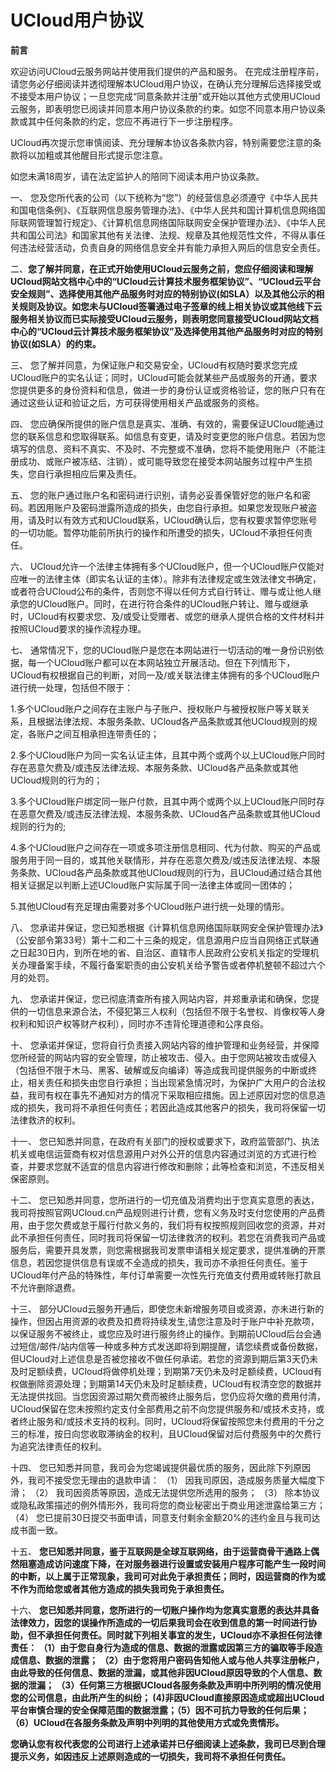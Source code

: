 

# UCloud用户协议

**前言**

欢迎访问UCloud云服务网站并使用我们提供的产品和服务。
在完成注册程序前，请您务必仔细阅读并透彻理解本UCloud用户协议，在确认充分理解后选择接受或不接受本用户协议；一旦您完成“同意条款并注册”或开始以其他方式使用UCloud云服务，即表明您已阅读并同意本用户协议条款的约束。如您不同意本用户协议条款或其中任何条款的约定，您应不再进行下一步注册程序。

UCloud再次提示您审慎阅读、充分理解本协议各条款内容，特别需要您注意的条款将以加粗或其他醒目形式提示您注意。

如您未满18周岁，请在法定监护人的陪同下阅读本用户协议条款。

一、
您及您所代表的公司（以下统称为“您”）的经营信息必须遵守《中华人民共和国电信条例》、《互联网信息服务管理办法》、《中华人民共和国计算机信息网络国际联网管理暂行规定》、《计算机信息网络国际联网安全保护管理办法》、《中华人民共和国公司法》和国家其他有关法律、法规、规章及其他规范性文件，不得从事任何违法经营活动，负责自身的网络信息安全并有能力承担入网后的信息安全责任。

二、**您了解并同意，在正式开始使用UCloud云服务之前，您应仔细阅读和理解UCloud网站文档中心中的“UCloud云计算技术服务框架协议”、“UCloud云平台安全规则”、选择使用其他产品服务时对应的特别协议(如SLA）以及其他公示的相关规则及协议。如您未与UCloud签署通过电子签章的线上相关协议或其他线下云服务相关协议而已实际接受UCloud云服务，则表明您同意接受UCloud网站文档中心的“UCloud云计算技术服务框架协议”及选择使用其他产品服务时对应的特别协议(如SLA）的约束。**

三、
您了解并同意，为保证账户和交易安全，UCloud有权随时要求您完成UCloud账户的实名认证；同时，UCloud可能会就某些产品或服务的开通，要求您提供更多的身份资料和信息，做进一步的身份认证或资格验证，您的账户只有在通过这些认证和验证之后，方可获得使用相关产品或服务的资格。

四、
您应确保所提供的账户信息是真实、准确、有效的，需要保证UCloud能通过您的联系信息和您取得联系。如信息有变更，请及时变更您的账户信息。若因为您填写的信息、资料不真实、不及时、不完整或不准确，您将不能使用账户（不能注册成功、或账户被冻结、注销），或可能导致您在接受本网站服务过程中产生损失，您自行承担相应后果及责任。

五、
您的账户通过账户名和密码进行识别，请务必妥善保管好您的账户名和密码。若因用账户及密码泄露所造成的损失，由您自行承担。如果您发现账户被盗用，请及时以有效方式和UCloud联系，UCloud确认后，您有权要求暂停您账号的一切功能。暂停功能前所执行的操作和所遭受的损失，UCloud不承担任何责任。

六、
UCloud允许一个法律主体拥有多个UCloud账户，但一个UCloud账户仅能对应唯一的法律主体（即实名认证的主体）。除非有法律规定或生效法律文书确定，或者符合UCloud公布的条件，否则您不得以任何方式自行转让、赠与或让他人继承您的UCloud账户。同时，在进行符合条件的UCloud账户转让、赠与或继承时，UCloud有权要求您、及/或受让受赠者、或您的继承人提供合格的文件材料并按照UCloud要求的操作流程办理。

七、
通常情况下，您的UCloud账户是您在本网站进行一切活动的唯一身份识别依据，每一个UCloud账户都可以在本网站独立开展活动。但在下列情形下，UCloud有权根据自己的判断，对同一及/或关联法律主体拥有的多个UCloud账户进行统一处理，包括但不限于：

1.多个UCloud账户之间存在主账户与子账户、授权账户与被授权账户等关联关系，且根据法律法规、本服务条款、UCloud各产品条款或其他UCloud规则的规定，各账户之间互相承担连带责任的；

2.多个UCloud账户为同一实名认证主体，且其中两个或两个以上UCloud账户同时存在恶意欠费及/或违反法律法规、本服务条款、UCloud各产品条款或其他UCloud规则的行为的；

3.多个UCloud账户绑定同一账户付款，且其中两个或两个以上UCloud账户同时存在恶意欠费及/或违反法律法规、本服务条款、UCloud各产品条款或其他UCloud规则的行为的;

4.多个UCloud账户之间存在一项或多项注册信息相同、代为付款、购买的产品或服务用于同一目的，或其他关联情形，并存在恶意欠费及/或违反法律法规、本服务条款、UCloud各产品条款或其他UCloud规则的行为，且UCloud通过结合其他相关证据足以判断上述UCloud账户实际属于同一法律主体或同一团体的；

5.其他UCloud有充足理由需要对多个UCloud账户进行统一处理的情形。

八、
您承诺并保证，您已知悉根据《计算机信息网络国际联网安全保护管理办法》（公安部令第33号）第十二和二十三条的规定，信息源用户应当自网络正式联通之日起30日内，到所在地的省、自治区、直辖市人民政府公安机关指定的受理机关办理备案手续，不履行备案职责的由公安机关给予警告或者停机整顿不超过六个月的处罚。

九、
您承诺并保证，您已彻底清查所有接入网站内容，并郑重承诺和确保，您提供的一切信息来源合法，不侵犯第三人权利（包括但不限于名誉权、肖像权等人身权利和知识产权等财产权利），同时亦不违背伦理道德和公序良俗。

十、
您承诺并保证，您将自行负责接入网站内容的维护管理和业务经营，并保障您所经营的网站内容的安全管理，防止被攻击、侵入。由于您网站被攻击或侵入（包括但不限于木马、黑客、破解或反向编译）等造成我司提供服务的中断或终止，相关责任和损失由您自行承担；当出现紧急情况时，为保护广大用户的合法权益，我司有权在事先不通知对方的情况下采取相应措施。因上述原因对您的信息造成的损失，我司将不承担任何责任；若因此造成其他客户的损失，我司将保留一切法律救济的权利。

十一、
您已知悉并同意，在政府有关部门的授权或要求下，政府监管部门、执法机关或电信运营商有权对信息源用户对外公开的信息内容通过浏览的方式进行检查，并要求您就不适宜的信息内容进行修改和删除；此等检查和浏览，不违反相关保密原则。

十二、
您已知悉并同意，您所进行的一切充值及消费均出于您真实意愿的表达，我司将按照官网UCloud.cn产品规则进行计费，您有义务及时支付您使用的产品费用，由于您欠费或怠于履行付款义务的，我们将有权按照规则回收您的资源，并对此不承担任何责任，同时我司将保留一切法律救济的权利。若您在消费我司产品或服务后，需要开具发票，则您需根据我司发票申请相关规定要求，提供准确的开票信息，若因您提供信息有误或不全造成的损失，我司亦不承担任何责任。鉴于UCloud年付产品的特殊性，年付订单需要一次性先行充值支付费用或转账打款且不允许删除退费。

十三、
部分UCloud云服务开通后，即使您未新增服务项目或资源，亦未进行新的操作，但因占用资源的收费及扣费将持续发生,请您注意及时于账户中补充款项，以保证服务不被终止，或您应及时进行服务终止的操作。到期前UCloud后台会通过短信/邮件/站内信等一种或多种方式发送即将到期提醒，请您续费或备份数据，但UCloud对上述信息是否被您接收不做任何承诺。若您的资源到期后第3天仍未及时足额续费，UCloud将做停机处理；到期第7天仍未及时足额续费，UCloud有权做删除资源处理；到期第14天仍未及时足额续费，UCloud有权清空您的数据并无法提供找回。当您因资源过期欠费而被终止服务后，您仍应将欠缴的费用付清，UCloud保留在您未按照约定支付全部费用之前不向您提供服务和/或技术支持，或者终止服务和/或技术支持的权利。同时，UCloud将保留按照您未付费用的千分之三的标准，按日向您收取滞纳金的权利，且UCloud保留对后付费服务中的欠费行为追究法律责任的权利。

十四、 您已知悉并同意，我司会为您竭诚提供最优质的服务，因此除下列原因外，我司不接受您无理由的退款申请： （1）
因我司原因，造成服务质量大幅度下滑； （2）
我司因资质等原因，造成无法提供您所选用的服务； （3）
除本协议或隐私政策描述的例外情形外，我司将您的商业秘密出于商业用途泄露给第三方； （4）
您已提前30日提交书面申请，同意支付剩余金额20%的违约金且与我司达成书面一致。

十五、
**您已知悉并同意，鉴于互联网是全球互联网络，由于运营商骨干通路上偶然阻塞造成访问速度下降，在对服务器进行设置或安装用户程序可能产生一段时间的中断，以上属于正常现象，我司可对此免于承担责任；同时，因运营商的作为或不作为而给您或者其他方造成的损失我司免于承担责任。**

十六、
**您已知悉并同意，您所进行的一切账户操作均为您真实意愿的表达并具备法律效力，因您的误操作所造成的一切后果我司会在收到信息的第一时间进行协助，但不承担任何责任。同时就下列相关事宜的发生，UCloud亦不承担任何法律责任：
（1）由于您自身行为造成的信息、数据的泄露或因第三方的骗取等手段造成信息、数据的泄露；
（2）由于您将用户密码告知他人或与他人共享注册帐户，由此导致的任何信息、数据的泄漏，或其他非因UCloud原因导致的个人信息、数据的泄漏；
（3）任何第三方根据UCloud各服务条款及声明中所列明的情况使用您的公司信息，由此所产生的纠纷；
(4)非因UCloud直接原因造成或超出UCloud平台审慎合理的安全保障范围的数据泄露；（5）因不可抗力导致的任何后果；
（6）UCloud在各服务条款及声明中列明的其他使用方式或免责情形。**

**您确认您有权代表您的公司进行上述承诺并已仔细阅读上述条款，我司已尽到合理提示义务，如因违反上述原则造成的一切损失，我司将不承担任何责任。**
